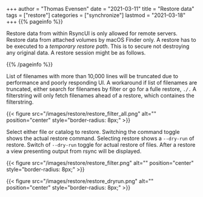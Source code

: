+++
author = "Thomas Evensen"
date = "2021-03-11"
title =  "Restore data"
tags = ["restore"]
categories = ["synchronize"]
lastmod = "2021-03-18"
+++
{{% pageinfo %}}

Restore data from within RsyncUI is only allowed for remote servers. Restore data from attached volumes by macOS Finder only. A restore has to be executed to a *temporary restore path*. This is to secure not destroying any original data. A restore session might be as follows.

{{% /pageinfo %}}

List of filenames with more than 10,000 lines will be truncated due to performance and poorly responding UI.  A workaround if list of filenames are truncated, either search for filenames by filter or go for a fulle restore, `./.` A filterstring will only fetch filenames ahead of a restore, which containes the filterstring.

{{< figure src="/images/restore/restore_filter_all.png" alt="" position="center" style="border-radius: 8px;" >}}

Select either file or catalog to restore.  Switching the command toggle shows the actual restore command. Selecting restore shows a `--dry-run` of restore. Switch of `--dry-run` toggle for actual restore of files. After a restore a view presenting output from rsync will be displayed.

{{< figure src="/images/restore/restore_filter.png" alt="" position="center" style="border-radius: 8px;" >}}

{{< figure src="/images/restore/restore_dryrun.png" alt="" position="center" style="border-radius: 8px;" >}}
